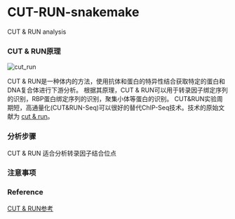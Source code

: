 # CUT-RUN-snakemake
CUT &amp; RUN analysis 

### CUT & RUN原理
![cut_run](https://github.com/SitaoZ/CUT-RUN-snakemake/assets/29169319/052e8504-6a29-4e65-9b79-9978efed0016)

CUT & RUN是一种体内的方法，使用抗体和蛋白的特异性结合获取特定的蛋白和DNA复合体进行下游分析。
根据其原理，CUT & RUN可以用于转录因子绑定序列的识别，RBP蛋白绑定序列的识别，聚集小体等蛋白的识别。
CUT&RUN实验周期短，高通量化(CUT&RUN-Seq)可以很好的替代ChIP-Seq技术。技术的原始文献为 [cut & run](https://pubmed.ncbi.nlm.nih.gov/28079019/)。

### 分析步骤
CUT & RUN 适合分析转录因子结合位点

### 注意事项

### Reference

[CUT & RUN参考](https://nf-co.re/cutandrun/3.2/docs/output#6-peak-calling)
